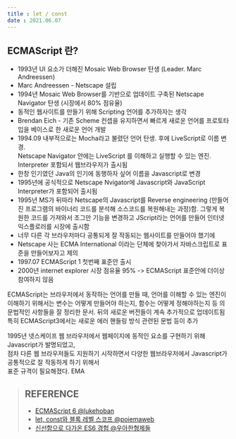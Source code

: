```yaml
---
title : let / const
date : 2021.06.07
--- 
```


## ECMAScript 란?

* 1993년 UI 요소가 더해진 Mosaic Web Browser 탄생 (Leader. Marc Andreessen)
* Marc Andreessen - Netscape 설립
* 1994년 Mosaic Web Browser를 기반으로 업데이트 구축된 Netscape Navigator 탄생 (시장에서 80% 점유율)
* 동적인 웹사이트를 만들기 위해 Scripting 언어를 추가하자는 생각
* Brendan Eich - 기존 Scheme 컨셉을 유지하면서 빠르게 새로운 언어를 프로토타입을 베이스로 한 새로운 언어 개발
* 1994.09 내부적으로는 Mocha라고 불렸던 언어 탄생. 후에 LiveScript로 이름 변경.   
  Netscape Navigator 안에는 LiveScript 를 이해하고 실행할 수 있는 엔진. Interpreter 포함되서 웹브라우저가 출시됨 
* 한창 인기였던 Java의 인기에 동행하자 싶어 이름을 Javascript로 변경
* 1995년에 공식적으로 Netscape Nvigator에 Javascript와 JavaScript Interpreter가 포함되어 출시됨
* 1995년 MS가 뒤따라 Netscape의 Javascript를 Reverse engineering (만들어진 프로그램의 바이너리 코드를 분석해 소스코드를 복원해내는 과정)함.
그렇게 복원한 코드를 가져와서 조그만 기능을 변경하고 JScript라는 언어를 만들어 인터넷 익스플로러를 시장에 출시함
* 너무 다른 각 브라우저마다 공통되게 잘 작동되는 웹사이트를 만들어야 했기에 
* Netscape 사는 ECMA International 이라는 단체에 찾아가서 자바스크립트로 표준을 만들어보자고 제의
* 1997.07 ECMAScript 1 첫번째 표준안 출시
* 2000년 internet explorer 시장 점유율 95% -> ECMAScript 표준안에 더이상 참여하지 않음

ECMAScript는 브라우저에서 동작하는 언어를 만들 때, 언어를 이해할 수 있는 엔진이 이해하기 위해서는 변수는 어떻게 만들어야 하는지,
함수는 어떻게 정해야하는지 등 의 문법적인 사항들을 잘 정리한 문서.
뒤의 새로운 버전들이 계속 추가적으로 업데이트됨
특히 ECMAScript3에서는 새로운 에러 핸들링 방식 관련된 문법 등이 추가


  



1995년 넷스케이프 웹 브라우저에서 웹페이지에 동적인 요소를 구현하기 위해 Javascript가 발명되었고,  
점차 다른 웹 브라우저들도 지원하기 시작하면서 다양한 웹브라우저에서 Javascript가 공통적으로 잘 작동하게 하기 위해서   
표준 규격이 필요해졌다. 
EMA






> ## REFERENCE
> * [ECMAScript 6 @lukehoban](https://github.com/lukehoban/es6features)
> * [let, const와 블록 레벨 스코프 @poiemaweb](https://poiemaweb.com/es6-block-scope)
> * [신선함으로 다가온 ES6 경험 @우아한형제들](https://woowabros.github.io/experience/2017/12/01/es6-experience.html)
